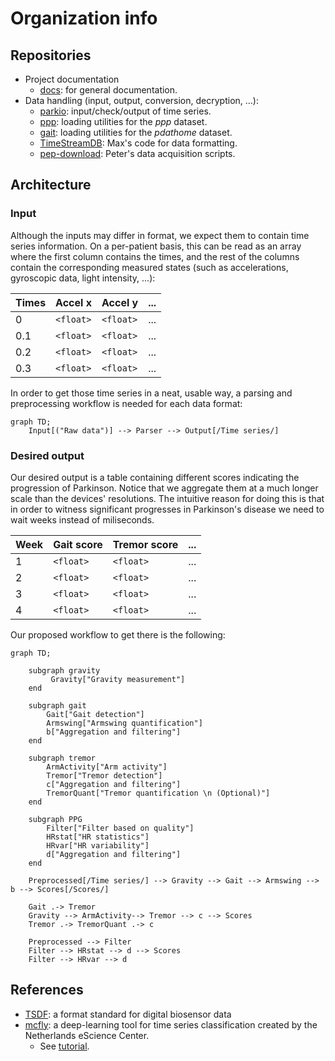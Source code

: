 # Organization info

## Repositories

- Project documentation
    - [docs](https://github.com/biomarkersParkinson/docs): for general documentation.
- Data handling (input, output, conversion, decryption, ...):
    - [parkio](https://github.com/biomarkersParkinson/parkio): input/check/output of time series.
    - [ppp](https://github.com/biomarkersParkinson/ppp): loading utilities for the _ppp_ dataset.
    - [gait](https://github.com/biomarkersParkinson/gait): loading utilities for the _pdathome_ dataset.
    - [TimeStreamDB](https://github.com/biomarkersParkinson/TimeStreamDB): Max's code for data formatting.
    - [pep-download](https://github.com/biomarkersParkinson/pep-download): Peter's data acquisition scripts.

## Architecture

### Input

Although the inputs may differ in format, we expect them to contain time series information. On a per-patient basis, this can be read as an array where the first column contains the times, and the rest of the columns contain the corresponding measured states (such as accelerations, gyroscopic data, light intensity, ...):

| Times | Accel x   | Accel y   | ... |
|-------|-----------|-----------|-----|
| 0     | `<float>` | `<float>` | ... |
| 0.1   | `<float>` | `<float>` | ... |
| 0.2   | `<float>` | `<float>` | ... |
| 0.3   | `<float>` | `<float>` | ... |

In order to get those time series in a neat, usable way, a parsing and preprocessing workflow is needed for each data format:

```mermaid
graph TD;
    Input[("Raw data")] --> Parser --> Output[/Time series/]
```

### Desired output

Our desired output is a table containing different scores indicating the progression of Parkinson. Notice that we aggregate them at a much longer scale than the devices' resolutions. The intuitive reason for doing this is that in order to witness significant progresses in Parkinson's disease we need to wait weeks instead of miliseconds.

| Week | Gait score | Tremor score | ... |
|------|------------|--------------|-----|
| 1    | `<float>`  | `<float>`    | ... |
| 2    | `<float>`  | `<float>`    | ... |
| 3    | `<float>`  | `<float>`    | ... |
| 4    | `<float>`  | `<float>`    | ... |

Our proposed workflow to get there is the following:

```mermaid
graph TD;

    subgraph gravity
         Gravity["Gravity measurement"]
    end

    subgraph gait
        Gait["Gait detection"]
        Armswing["Armswing quantification"]
        b["Aggregation and filtering"]
    end

    subgraph tremor
        ArmActivity["Arm activity"]
        Tremor["Tremor detection"]
        c["Aggregation and filtering"]
        TremorQuant["Tremor quantification \n (Optional)"]
    end

    subgraph PPG
        Filter["Filter based on quality"]
        HRstat["HR statistics"]
        HRvar["HR variability"]
        d["Aggregation and filtering"]
    end

    Preprocessed[/Time series/] --> Gravity --> Gait --> Armswing --> b --> Scores[/Scores/]

    Gait .-> Tremor
    Gravity --> ArmActivity--> Tremor --> c --> Scores
    Tremor .-> TremorQuant .-> c

    Preprocessed --> Filter
    Filter --> HRstat --> d --> Scores
    Filter --> HRvar --> d

```

## References

- [TSDF](https://arxiv.org/abs/2211.11294): a format standard for digital biosensor data
- [mcfly](https://github.com/NLeSC/mcfly): a deep-learning tool for time series classification created by the Netherlands eScience Center.
    - See [tutorial](https://blog.esciencecenter.nl/mcfly-an-easy-to-use-tool-for-deep-learning-for-time-series-classification-b2ee6b9419c2).
